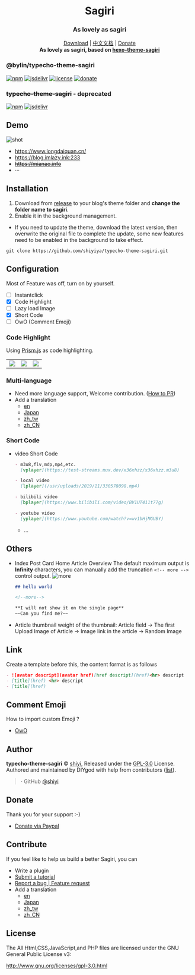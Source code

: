 <h1 align="center">Sagiri</h1>
<h3 align="center">As lovely as sagiri</h3>

<p align="center">
  <a href="https://github.com/shiyiya/typecho-theme-sagiri/archive/refs/heads/master.zip">Download</a> |
  <a href="./doc/README-CN.md">中文文档</a> |
  <a href="#donate">Donate</a>
  <br />
  <b>As lovely as sagiri, based on <a href="https://github.com/DIYgod/hexo-theme-sagiri">hexo-theme-sagiri</a></b>
</p>

### @bylin/typecho-theme-sagiri

[![npm](https://flat.badgen.net/npm/v/@bylin/typecho-theme-sagiri/?color=fb3e44)](https://www.npmjs.com/package/@bylin/typecho-theme-sagiri)
[![jsdelivr](https://data.jsdelivr.com/v1/package/npm/@bylin/typecho-theme-sagiri/badge)](https://www.jsdelivr.com/package/npm/@bylin/typecho-theme-sagiri)
[![license](https://img.shields.io/badge/license-GPL%203-blue.svg?style=flat-square)](https://github.com/shiyiya/typecho-theme-sagiri/blob/master/LICENSE) [![donate](https://img.shields.io/badge/$-donate-ff69b4.svg?style=flat-square)](https://github.com/shiyiya/typecho-theme-sagiri#donate)

### ~~typecho-theme-sagiri~~ - deprecated

[![npm](https://flat.badgen.net/npm/v/typecho-theme-sagiri/?color=fb3e44)](https://www.npmjs.com/package/typecho-theme-sagiri)
[![jsdelivr](https://data.jsdelivr.com/v1/package/npm/typecho-theme-sagiri/badge)](https://www.jsdelivr.com/package/npm/typecho-theme-sagiri)

## Demo

![shot](https://cdn.jsdelivr.net/npm/typecho-theme-sagiri@1.1.4/screenshot.png)

- https://www.longdaiquan.cn/
- https://blog.imlazy.ink:233
- ~~https://mianao.info~~
- ···

## Installation

1. Download from [release](https://github.com/shiyiya/typecho-theme-sagiri/releases) to your blog's theme folder and **change the folder name to sagiri**.
2. Enable it in the background management.

- If you need to update the theme, download the latest version, then overwrite the original file to complete the update, some new features need to be enabled in the background to take effect.

```shell
git clone https://github.com/shiyiya/typecho-theme-sagiri.git
```

## Configuration

Most of Feature was off, turn on by yourself.

- [ ] Instantclick
- [x] Code Highlight
- [ ] Lazy load Image
- [x] Short Code
- [ ] OwO (Comment Emoji)

### Code Highlight

Using [Prism.js](https://prismjs.com/) as code highlighting.

<table>
  <tr>
    <td><img src="https://i.loli.net/2019/10/18/4qOlZUzcpF6Lo7P.png"></td>
    <td><img src="https://i.loli.net/2019/10/18/keoYfqXAdcyTS3I.png"></td>
    <td><img src="https://i.loli.net/2019/10/18/GDqMJtTC9EYykAm.png"></td>
  </tr>
</table>

### Multi-language

- Need more language support, Welcome contribution. ([How to PR](#Contribute))
- Add a translation
  - [en](https://github.com/shiyiya/typecho-theme-sagiri/blob/master/libray/i18n/lang/en.php)
  - [Japan](https://github.com/shiyiya/typecho-theme-sagiri/blob/master/libray/i18n/lang/ja.php)
  - [zh_tw](https://github.com/shiyiya/typecho-theme-sagiri/blob/master/libray/i18n/lang/zh_TW.php)
  - [zh_CN](https://github.com/shiyiya/typecho-theme-sagiri/blob/master/libray/i18n/lang/zh_CN.php)

### Short Code

- video Short Code

  ```markdown
  - m3u8,flv,mdp,mp4,etc.
    [vplayer](https://test-streams.mux.dev/x36xhzz/x36xhzz.m3u8)

  - local video
    [lplayer](/usr/uploads/2019/11/330578098.mp4)

  - bilibili video
    [bplayer](https://www.bilibili.com/video/BV1UT411t77g)

  - youtube video
    [yplayer](https://www.youtube.com/watch?v=wv1bHjMGUBY)
  ```

  - ...

## Others

- Index Post Card
  Home Article Overview The default maximum output is **Infinity** characters, you can manually add the truncation `<!-- more -->` control output.
  ![more](image.png)

  ```markdown
  ## hello world

  <!--more-->

  **I will not show it on the single page**
  ~~Can you find me?~~
  ```

- Article thumbnail
  weight of the thumbnail: Article field -> The first Upload Image of Article -> Image link in the article -> Random Image

## Link

Create a template before this, the content format is as follows

```markdown
- ![avatar descript](avatar href)[href descript](href)<hr> descript
- [title](href) <hr> descript
- [title](href)
```

## Comment Emoji

How to import custom Emoji ?

- [OwO](https://github.com/DIYgod/OwO)

## Author

**typecho-theme-sagiri** © [shiyi](https://github.com/shiyiya), Released under the [GPL-3.0](./LICENSE) License.<br>
Authored and maintained by DIYgod with help from contributors ([list](https://github.com/shiyiya/typecho-theme-sagiri/contributors)).

> · GitHub [@shiyi](https://github.com/shiyiya)

## Donate

Thank you for your support :-)

- [Donate via Paypal](https://paypal.me/ShiYiYa)

## Contribute

If you feel like to help us build a better Sagiri, you can

- Write a plugin
- [Submit a tutorial](https://github.com/shiyiya/typecho-theme-sagiri/tree/gh-pages)
- [Report a bug | Feature request](https://github.com/shiyiya/typecho-theme-sagiri/issues/new/choose)
- Add a translation
  - [en](https://github.com/shiyiya/typecho-theme-sagiri/blob/master/libray/i18n/lang/en.php)
  - [Japan](https://github.com/shiyiya/typecho-theme-sagiri/blob/master/libray/i18n/lang/ja.php)
  - [zh_tw](https://github.com/shiyiya/typecho-theme-sagiri/blob/master/libray/i18n/lang/zh_TW.php)
  - [zh_CN](https://github.com/shiyiya/typecho-theme-sagiri/blob/master/libray/i18n/lang/zh_CN.php)

## License

The All Html,CSS,JavaScript,and PHP files are licensed under the GNU General Public License v3:

http://www.gnu.org/licenses/gpl-3.0.html
````
